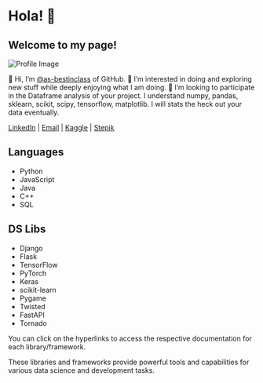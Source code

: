 # Hola! 👋
## Welcome to my page!

![Profile Image](https://your-image-url.jpg)

👋 Hi, I’m [@as-bestinclass](https://github.com/as-bestinclass) of GitHub.
👀 I’m interested in doing and exploring new stuff while deeply enjoying what I am doing.
💞️ I’m looking to participate in the Dataframe analysis of your project. I understand numpy, pandas, sklearn, scikit, scipy, tensorflow, matplotlib. I will stats the heck out your data eventually.

[LinkedIn](https://www.linkedin.com/in/anand-shah-41461416a) | [Email](mailto:anand23pen@gmail.com) | [Kaggle](https://www.kaggle.com/your-kaggle) | [Stepik](https://www.stepik.org/your-stepik)

## Languages
- Python
- JavaScript
- Java
- C++
- SQL

## DS Libs
- Django
- Flask
- TensorFlow
- PyTorch
- Keras
- scikit-learn
- Pygame
- Twisted
- FastAPI
- Tornado

You can click on the hyperlinks to access the respective documentation for each library/framework.

These libraries and frameworks provide powerful tools and capabilities for various data science and development tasks.
